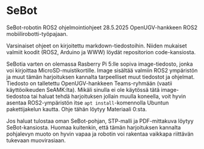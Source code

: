 # SeBot
SeBot-robotin ROS2 ohjelmointiohjeet 28.5.2025 OpenUGV-hankkeen ROS2 mobiilirobotti-työpajaan.

Varsinaiset ohjeet on kirjoitettu markdown-tiedostoihin. Niiden mukaiset valmiit koodit (ROS2, Arduino ja WWW) löydät repositorion code-kansiosta.

SeBotia varten on olemassa Rasberry Pi 5:lle sopiva image-tiedosto, jonka voi kirjoittaa MicroSD-muistikortille. Image sisältää valmiin ROS2 ympäristön ja muut tämän harjoituksen kannalta tarpeelliset muut tiedostot ja ohjelmat. Tiedosto on talletettu OpenUGV-hankkeen Teams-ryhmään (vaatii käyttöoikeuden SeAMK:lta). Mikäli sinulla ei ole käytössä tätä image-tiedostoa tai haluat tehdä harjoituksen jollain muulla koneella, voit hyvin asentaa ROS2-ympäristön itse ``apt install``-komennolla Ubuntun pakettijakelun kautta. Ohje tähän löytyy Materiaali 0:sta.

Jos haluat tulostaa oman SeBot-pohjan, STP-malli ja PDF-mittakuva löytyy SeBot-kansiosta. Huomaa kuitenkin, että tämän harjoituksen kannalta pohjalevyn muoto on hyvin vapaa ja robotin voi rakentaa vaikkapa riittävän tukevaan muovirasiaan.